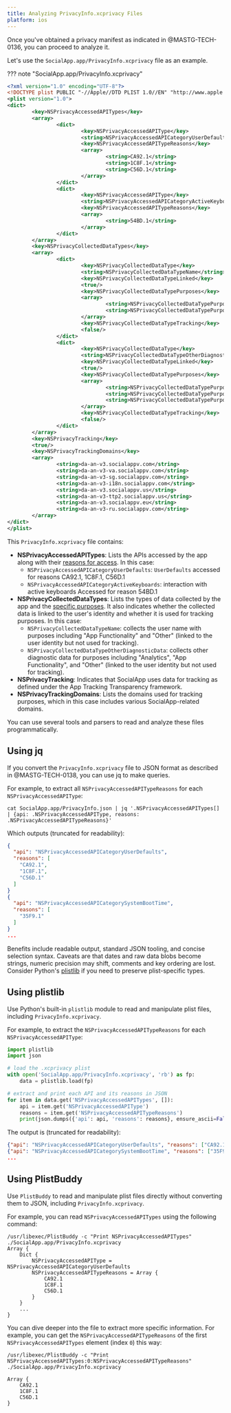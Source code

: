 ```yaml
---
title: Analyzing PrivacyInfo.xcprivacy Files
platform: ios
---
```


Once you've obtained a privacy manifest as indicated in @MASTG-TECH-0136, you can proceed to analyze it.

Let's use the `SocialApp.app/PrivacyInfo.xcprivacy` file as an example.

??? note "SocialApp.app/PrivacyInfo.xcprivacy"

  ```xml
  <?xml version="1.0" encoding="UTF-8"?>
  <!DOCTYPE plist PUBLIC "-//Apple//DTD PLIST 1.0//EN" "http://www.apple.com/DTDs/PropertyList-1.0.dtd">
  <plist version="1.0">
  <dict>
          <key>NSPrivacyAccessedAPITypes</key>
          <array>
                  <dict>
                          <key>NSPrivacyAccessedAPIType</key>
                          <string>NSPrivacyAccessedAPICategoryUserDefaults</string>
                          <key>NSPrivacyAccessedAPITypeReasons</key>
                          <array>
                                  <string>CA92.1</string>
                                  <string>1C8F.1</string>
                                  <string>C56D.1</string>
                          </array>
                  </dict>
                  <dict>
                          <key>NSPrivacyAccessedAPIType</key>
                          <string>NSPrivacyAccessedAPICategoryActiveKeyboards</string>
                          <key>NSPrivacyAccessedAPITypeReasons</key>
                          <array>
                                  <string>54BD.1</string>
                          </array>
                  </dict>
          </array>
          <key>NSPrivacyCollectedDataTypes</key>
          <array>
                  <dict>
                          <key>NSPrivacyCollectedDataType</key>
                          <string>NSPrivacyCollectedDataTypeName</string>
                          <key>NSPrivacyCollectedDataTypeLinked</key>
                          <true/>
                          <key>NSPrivacyCollectedDataTypePurposes</key>
                          <array>
                                  <string>NSPrivacyCollectedDataTypePurposeAppFunctionality</string>
                                  <string>NSPrivacyCollectedDataTypePurposeOther</string>
                          </array>
                          <key>NSPrivacyCollectedDataTypeTracking</key>
                          <false/>
                  </dict>
                  <dict>
                          <key>NSPrivacyCollectedDataType</key>
                          <string>NSPrivacyCollectedDataTypeOtherDiagnosticData</string>
                          <key>NSPrivacyCollectedDataTypeLinked</key>
                          <true/>
                          <key>NSPrivacyCollectedDataTypePurposes</key>
                          <array>
                                  <string>NSPrivacyCollectedDataTypePurposeAnalytics</string>
                                  <string>NSPrivacyCollectedDataTypePurposeAppFunctionality</string>
                                  <string>NSPrivacyCollectedDataTypePurposeOther</string>
                          </array>
                          <key>NSPrivacyCollectedDataTypeTracking</key>
                          <false/>
                  </dict>
          </array>
          <key>NSPrivacyTracking</key>
          <true/>
          <key>NSPrivacyTrackingDomains</key>
          <array>
                  <string>da-an-v3.socialappv.com</string>
                  <string>da-an-v3-va.socialappv.com</string>
                  <string>da-an-v3-sg.socialappv.com</string>
                  <string>da-an-v3-i18n.socialappv.com</string>
                  <string>da-an-v3.socialappv.us</string>
                  <string>da-an-v3-ttp2.socialappv.us</string>
                  <string>da-an-v3.socialappv.eu</string>
                  <string>da-an-v3-ru.socialappv.com</string>
          </array>
  </dict>
  </plist>
  ```

This `PrivacyInfo.xcprivacy` file contains:

- **NSPrivacyAccessedAPITypes**: Lists the APIs accessed by the app along with their [reasons for access](https://developer.apple.com/documentation/bundleresources/app-privacy-configuration/nsprivacyaccessedapitypes/nsprivacyaccessedapitypereasons). In this case:
    - `NSPrivacyAccessedAPICategoryUserDefaults`: `UserDefaults` accessed for reasons CA92.1, 1C8F.1, C56D.1
    - `NSPrivacyAccessedAPICategoryActiveKeyboards`: interaction with active keyboards Accessed for reason 54BD.1
- **NSPrivacyCollectedDataTypes**: Lists the types of data collected by the app and the [specific purposes](https://developer.apple.com/documentation/bundleresources/app-privacy-configuration/nsprivacycollecteddatatypes/nsprivacycollecteddatatypepurposes). It also indicates whether the collected data is linked to the user's identity and whether it is used for tracking purposes. In this case:
    - `NSPrivacyCollectedDataTypeName`: collects the user name with purposes including "App Functionality" and "Other" (linked to the user identity but not used for tracking).
    - `NSPrivacyCollectedDataTypeOtherDiagnosticData`: collects other diagnostic data for purposes including "Analytics", "App Functionality", and "Other" (linked to the user identity but not used for tracking).
- **NSPrivacyTracking**: Indicates that SocialApp uses data for tracking as defined under the App Tracking Transparency framework.
- **NSPrivacyTrackingDomains**: Lists the domains used for tracking purposes, which in this case includes various SocialApp-related domains.

You can use several tools and parsers to read and analyze these files programmatically.

## Using jq

If you convert the `PrivacyInfo.xcprivacy` file to JSON format as described in @MASTG-TECH-0138, you can use jq to make queries.

For example, to extract all `NSPrivacyAccessedAPITypeReasons` for each `NSPrivacyAccessedAPIType`:

```console
cat SocialApp.app/PrivacyInfo.json | jq '.NSPrivacyAccessedAPITypes[] | {api: .NSPrivacyAccessedAPIType, reasons: .NSPrivacyAccessedAPITypeReasons}'
```

Which outputs (truncated for readability):

```json
{
  "api": "NSPrivacyAccessedAPICategoryUserDefaults",
  "reasons": [
    "CA92.1",
    "1C8F.1",
    "C56D.1"
  ]
}
{
  "api": "NSPrivacyAccessedAPICategorySystemBootTime",
  "reasons": [
    "35F9.1"
  ]
}
...
```

Benefits include readable output, standard JSON tooling, and concise selection syntax. Caveats are that dates and raw data blobs become strings, numeric precision may shift, comments and key ordering are lost. Consider Python's [plistlib](https://docs.python.org/3/library/plistlib.html) if you need to preserve plist-specific types.

## Using plistlib

Use Python's built-in `plistlib` module to read and manipulate plist files, including `PrivacyInfo.xcprivacy`.

For example, to extract the `NSPrivacyAccessedAPITypeReasons` for each `NSPrivacyAccessedAPIType`:

```python
import plistlib
import json

# load the .xcprivacy plist
with open('SocialApp.app/PrivacyInfo.xcprivacy', 'rb') as fp:
    data = plistlib.load(fp)

# extract and print each API and its reasons in JSON
for item in data.get('NSPrivacyAccessedAPITypes', []):
    api = item.get('NSPrivacyAccessedAPIType')
    reasons = item.get('NSPrivacyAccessedAPITypeReasons')
    print(json.dumps({'api': api, 'reasons': reasons}, ensure_ascii=False))
```

The output is (truncated for readability):

```json
{"api": "NSPrivacyAccessedAPICategoryUserDefaults", "reasons": ["CA92.1", "1C8F.1", "C56D.1"]}
{"api": "NSPrivacyAccessedAPICategorySystemBootTime", "reasons": ["35F9.1"]}
...
```

## Using PlistBuddy

Use `PlistBuddy` to read and manipulate plist files directly without converting them to JSON, including `PrivacyInfo.xcprivacy`.

For example, you can read `NSPrivacyAccessedAPITypes` using the following command:

```console
/usr/libexec/PlistBuddy -c "Print NSPrivacyAccessedAPITypes" ./SocialApp.app/PrivacyInfo.xcprivacy
Array {
    Dict {
        NSPrivacyAccessedAPIType = NSPrivacyAccessedAPICategoryUserDefaults
        NSPrivacyAccessedAPITypeReasons = Array {
            CA92.1
            1C8F.1
            C56D.1
        }
    }
    ...
}
```

You can dive deeper into the file to extract more specific information. For example, you can get the `NSPrivacyAccessedAPITypeReasons` of the first `NSPrivacyAccessedAPITypes` element (index `0`) this way:

```console
/usr/libexec/PlistBuddy -c "Print NSPrivacyAccessedAPITypes:0:NSPrivacyAccessedAPITypeReasons" ./SocialApp.app/PrivacyInfo.xcprivacy

Array {
    CA92.1
    1C8F.1
    C56D.1
}
```
